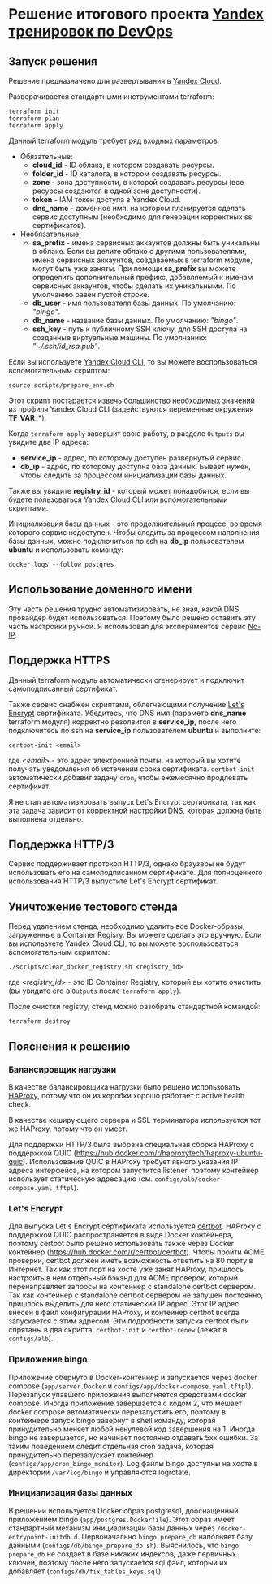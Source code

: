 # Решение итогового проекта [Yandex тренировок по DevOps](https://yandex.ru/yaintern/training/devops-training?utm_campaign=training4&utm_content=digest&utm_medium=email&utm_source=mindbox)

## Запуск решения

Решение предназначено для развертывания в [Yandex Cloud](https://cloud.yandex.ru/).

Разворачивается стандартными инструментами terraform:

```
terraform init
terraform plan
terraform apply
```

Данный terraform модуль требует ряд входных параметров.

- Обязательные:
    - **cloud_id** -  ID облака, в котором создавать ресурсы.
    - **folder_id** - ID каталога, в котором создавать ресурсы.
    - **zone** - зона доступности, в которой создавать ресурсы (все ресурсы создаются в одной зоне доступности).
    - **token** - IAM токен доступа в Yandex Cloud.
    - **dns_name** - доменное имя, на котором планируется сделать сервис доступным (необходимо для генерации корректных ssl сертификатов).
- Необязательные:
    - **sa_prefix** - имена сервисных аккаунтов должны быть уникальны в облаке. Если вы делите облако с другими пользователями, имена сервисных аккаунтов, создаваемых в terraform модуле, могут быть уже заняты. При помощи **sa_prefix** вы можете определить дополнительный префикс, добавляемый к именам сервисных аккаунтов, чтобы сделать их уникальными. По умолчанию равен пустой строке.
    - **db_user** - имя пользователя базы данных. По умолчанию: *"bingo"*.
    - **db_name** - название базы данных. По умолчанию: *"bingo"*.
    - **ssh_key** - путь к публичному SSH ключу, для SSH доступа на созданные виртуальные машины. По умолчанию: *"~/.ssh/id_rsa.pub"*.

Если вы используете [Yandex Cloud CLI](https://cloud.yandex.ru/docs/cli/), то вы можете воспользоваться вспомогательным скриптом:

```
source scripts/prepare_env.sh
```

Этот скрипт постарается извечь большинство необходимых значений из профиля Yandex Cloud CLI (задействуются переменные окружения **TF_VAR_***).

Когда `terraform apply` завершит свою работу, в разделе `Outputs` вы увидите два IP адреса:
- **service_ip** - адрес, по которому доступен развернутый сервис.
- **db_ip** - адрес, по которому доступна база данных. Бывает нужен, чтобы следить за процессом инициализации базы данных.

Также вы увидите **registry_id** - который может понадобится, если вы будете пользоваться Yandex Cloud CLI или вспомогательными скриптами.

Инициализация базы данных - это продолжительный процесс, во время которого сервис недоступен. Чтобы следить за процессом наполнения базы данных, можно подключиться по ssh на **db_ip** пользователем **ubuntu** и использовать команду:

```
docker logs --follow postgres
```

## Использование доменного имени

Эту часть решения трудно автоматизировать, не зная, какой DNS провайдер будет использоваться. Поэтому было решено оставить эту часть настройки ручной. Я использовал для экспериментов сервис [No-IP](https://www.noip.com/).

## Поддержка HTTPS

Данный terraform модуль автоматически сгенерирует и подключит самоподписанный сертификат.

Также сервис снабжен скриптами, облегчающими получение [Let's Encrypt](https://letsencrypt.org/) сертификата. Убедитесь, что DNS имя (параметр **dns_name** terraform модуля) корректно резолвится в **service_ip**, после чего подключитесь по ssh на **service_ip** пользователем **ubuntu** и выполните:

```
certbot-init <email>
```

где <*email*> - это адрес электронной почты, на который вы хотите получать уведомления об истечении срока сертификата. `certbot-init` автоматически добавит задачу `cron`, чтобы ежемесячно продлевать сертификат.

Я не стал автоматизировать выпуск Let's Encrypt сертификата, так как эта задача зависит от корректной настройки DNS, которая должна быть выполнена отдельно.

## Поддержка HTTP/3

Сервис поддерживает протокол HTTP/3, однако браузеры не будут использовать его на самоподписанном сертификате. Для полноценного использования HTTP/3 выпустите Let's Encrypt сертификат.

## Уничтожение тестового стенда

Перед удалением стенда, необходимо удалить все Docker-образы, загруженные в Container Regisry. Вы можете сделать это вручную. Если вы используете Yandex Cloud CLI, то вы можете воспользоваться вспомогательным скриптом:

```
./scripts/clear_docker_registry.sh <registry_id>
```

где <*registry_id*> - это ID Container Registry, который вы хотите очистить (вы увидите его в `Outputs` после `terraform apply`).

После очистки registry, стенд можно разобрать стандартной командой:

```
terraform destroy
```

## Пояснения к решению

### Балансировщик нагрузки

В качестве балансировщика нагрузки было решено использовать [HAProxy](https://www.haproxy.org/), потому что он из коробки хорошо работает с active health check.

В качестве кеширующего сервера и SSL-терминатора используется тот же HAProxy, потому что он умеет.

Для поддержки HTTP/3 была выбрана специальная сборка HAProxy с поддержкой QUIC (<https://hub.docker.com/r/haproxytech/haproxy-ubuntu-quic>). Использование QUIC в HAProxy требует явного указания IP адреса интерфейса, на котором запустится listener, поэтому контейнер использует статическую адресацию (см. `configs/alb/docker-compose.yaml.tftpl`).

### Let's Encrypt

Для выпуска Let's Encrypt сертификата используется [certbot](https://certbot.eff.org/). HAProxy с поддержкой QUIC распространяется в виде Docker контейнера, поэтому certbot было решено использовать также через Docker контейнер (<https://hub.docker.com/r/certbot/certbot>). Чтобы пройти ACME проверки, certbot должен иметь возможность ответить на 80 порту в Интернет. Так как этот порт на хосте уже занят HAProxy, пришлось настроить в нем отдельный бэкэнд для ACME проверок, который перенаправляет запросы на контейнер с standalone certbot сервером. Так как контейнер с standalone certbot сервером не запущен постоянно, пришлось выделить для него статический IP адрес. Этот IP адрес внесен в файл конфигурации HAProxy, и контейнер certbot всегда запускается с этим адресом. Эти подробности запуска certbot были спрятаны в два скрипта: `certbot-init` и `certbot-renew` (лежат в `configs/alb`).

### Приложение bingo

Приложение обернуто в Docker-контейнер и запускается через docker compose (`app/server.Docker` и `configs/app/docker-compose.yaml.tftpl`). Перезапуск упавшего приложения выполняется средствами docker compose. Иногда приложение завершается с кодом 2, что мешает docker compose автоматически перезапустить его, поэтому в контейнере запуск bingo завернут в shell команду, которая принудительно меняет любой ненулевой код завершения на 1. Иногда bingo не завершается, но начинает постоянно отдавать 5xx ошибки. За таким поведением следит отдельная cron задача, которая принудительно перезапускает контейнер (`configs/app/cron_bingo_monitor`). Log файлы bingo доступны на хосте в директории `/var/log/bingo` и управляются logrotate.

### Инициализация базы данных

В решении используется Docker образ postgresql, дооснащенный приложением bingo (`app/postgres.Dockerfile`). Этот образ имеет стандартный механизм инициализации базы данных через `/docker-entrypoint-initdb.d`. Первоначально `bingo prepare_db` наполняет базу данными (`configs/db/bingo_prepare_db.sh`). Выяснилось, что `bingo prepare_db` не создает в базе никаких индексов, даже первичных ключей, поэтому после него запускается sql файл, который их добавляет (`configs/db/fix_tables_keys.sql`).

